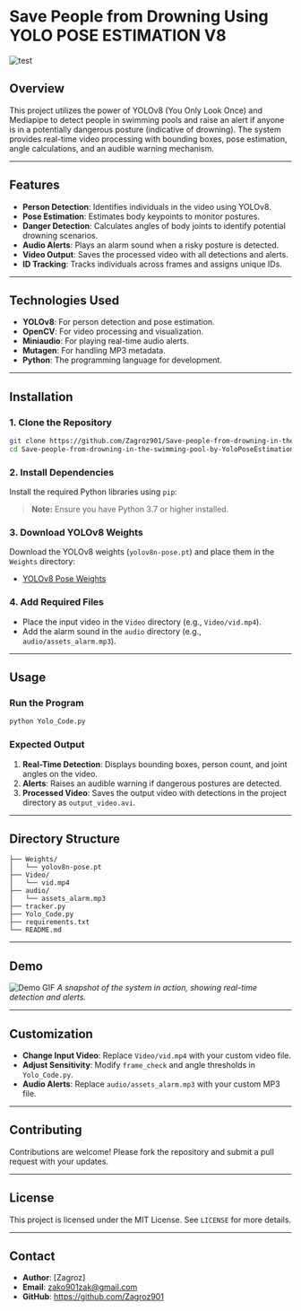# **Save People from Drowning Using YOLO POSE ESTIMATION V8**

![test](https://github.com/user-attachments/assets/187057fd-56fd-44cf-8315-32b6b9ea2931)

## **Overview**
This project utilizes the power of YOLOv8 (You Only Look Once) and Mediapipe to detect people in swimming pools and raise an alert if anyone is in a potentially dangerous posture (indicative of drowning). The system provides real-time video processing with bounding boxes, pose estimation, angle calculations, and an audible warning mechanism.

---

## **Features**
- **Person Detection**: Identifies individuals in the video using YOLOv8.
- **Pose Estimation**: Estimates body keypoints to monitor postures.
- **Danger Detection**: Calculates angles of body joints to identify potential drowning scenarios.
- **Audio Alerts**: Plays an alarm sound when a risky posture is detected.
- **Video Output**: Saves the processed video with all detections and alerts.
- **ID Tracking**: Tracks individuals across frames and assigns unique IDs.

---

## **Technologies Used**
- **YOLOv8**: For person detection and pose estimation.
- **OpenCV**: For video processing and visualization.
- **Miniaudio**: For playing real-time audio alerts.
- **Mutagen**: For handling MP3 metadata.
- **Python**: The programming language for development.

---

## **Installation**

### 1. Clone the Repository
```bash
git clone https://github.com/Zagroz901/Save-people-from-drowning-in-the-swimming-pool-by-YoloPoseEstimationV8.git
cd Save-people-from-drowning-in-the-swimming-pool-by-YoloPoseEstimationV8
```

### 2. Install Dependencies
Install the required Python libraries using `pip`:

> **Note:** Ensure you have Python 3.7 or higher installed.

### 3. Download YOLOv8 Weights
Download the YOLOv8 weights (`yolov8n-pose.pt`) and place them in the `Weights` directory:
- [YOLOv8 Pose Weights](https://github.com/ultralytics/yolov8)

### 4. Add Required Files
- Place the input video in the `Video` directory (e.g., `Video/vid.mp4`).
- Add the alarm sound in the `audio` directory (e.g., `audio/assets_alarm.mp3`).

---

## **Usage**

### Run the Program
```bash
python Yolo_Code.py
```

### Expected Output
1. **Real-Time Detection**: Displays bounding boxes, person count, and joint angles on the video.
2. **Alerts**: Raises an audible warning if dangerous postures are detected.
3. **Processed Video**: Saves the output video with detections in the project directory as `output_video.avi`.

---

## **Directory Structure**
```plaintext
├── Weights/
│   └── yolov8n-pose.pt
├── Video/
│   └── vid.mp4
├── audio/
│   └── assets_alarm.mp3
├── tracker.py
├── Yolo_Code.py
├── requirements.txt
└── README.md
```

---

## **Demo**
![Demo GIF]() <!-- Replace this with a real demo GIF -->
*A snapshot of the system in action, showing real-time detection and alerts.*

---

## **Customization**
- **Change Input Video**: Replace `Video/vid.mp4` with your custom video file.
- **Adjust Sensitivity**: Modify `frame_check` and angle thresholds in `Yolo_Code.py`.
- **Audio Alerts**: Replace `audio/assets_alarm.mp3` with your custom MP3 file.

---

## **Contributing**
Contributions are welcome! Please fork the repository and submit a pull request with your updates.

---

## **License**
This project is licensed under the MIT License. See `LICENSE` for more details.

---

## **Contact**
- **Author**: [Zagroz]
- **Email**: zako901zak@gmail.com
- **GitHub**: https://github.com/Zagroz901
